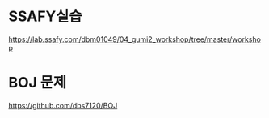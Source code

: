 # SSAFY실습 
https://lab.ssafy.com/dbm01049/04_gumi2_workshop/tree/master/workshop
# BOJ 문제
https://github.com/dbs7120/BOJ 